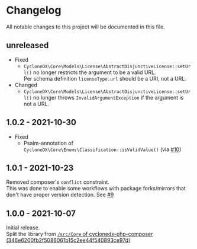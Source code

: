 # Changelog

All notable changes to this project will be documented in this file.

## unreleased

* Fixed
  * `CycloneDX\Core\Models\License\AbstractDisjunctiveLicense::setUrl()` no longer restricts the argument to be a valid URL.  
     Per schema definition `licenseType.url` should be a URI, not a URL.
* Changed
  * `CycloneDX\Core\Models\License\AbstractDisjunctiveLicense::setUrl()` no longer throws `InvalidArgumentException`
     if the argument is not a URL.

## 1.0.2 - 2021-10-30

* Fixed
  * Psalm-annotation of `CycloneDX\Core\Enums\Classification::isValidValue()` (via [#10])

[#10]: https://github.com/CycloneDX/cyclonedx-php-library/pull/10

## 1.0.1 - 2021-10-23

Removed composer's `conflict` constraint.  
This was done to enable some workflows with package forks/mirrors that don't have proper version detection.
See [#9](https://github.com/CycloneDX/cyclonedx-php-library/pull/9)

## 1.0.0 - 2021-10-07

Initial release.  
Split the library from
[`/src/Core` of cyclonedx-php-composer (346e6200fb2f5086061b15c2ee44f540893ce97d)](https://github.com/CycloneDX/cyclonedx-php-composer/tree/346e6200fb2f5086061b15c2ee44f540893ce97d/src/Core)
